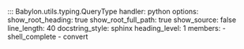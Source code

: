 ::: Babylon.utils.typing.QueryType
    handler: python
    options:
       show_root_heading: true
       show_root_full_path: true
       show_source: false
       line_length: 40
       docstring_style: sphinx
       heading_level: 1
       members:
         - shell_complete
         - convert
